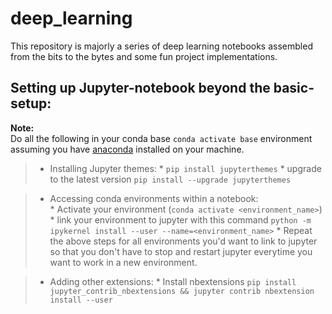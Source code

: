 # deep_learning
<p>
    This repository is majorly a series of deep learning notebooks assembled from the bits to the bytes and some fun project implementations.
</p>

## Setting up Jupyter-notebook beyond the basic-setup:
**Note:** <br>
Do all the following in your conda base ```conda activate base``` environment assuming you have [anaconda](https://www.anaconda.org/) installed on your machine.
> * Installing Jupyter themes: 
    * ```pip install jupyterthemes``` 
    * upgrade to the latest version ```pip install --upgrade jupyterthemes```
   
> * Accessing conda environments within a notebook:<br>
    * Activate your environment (```conda activate <environment_name>```)
    * link your environment to jupyter with this command ```python -m ipykernel install --user --name=<environment_name>```
    * Repeat the above steps for all environments you'd want to link to jupyter so that you don't have to stop and restart jupyter everytime you want to work in a new environment.

> * Adding other extensions:
    * Install nbextensions  ```pip install jupyter_contrib_nbextensions && jupyter contrib nbextension install --user```
